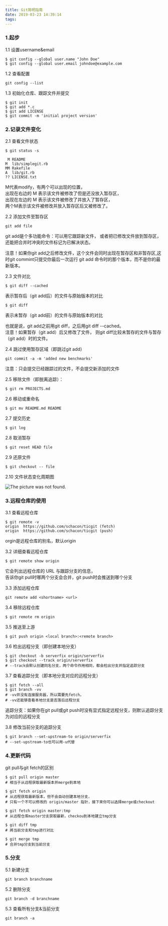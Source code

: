 ```yaml
---
title: Git简明指南
date: 2019-03-23 14:39:14
tags:
---
```


### 1.起步

1.1 设置username&email

```
$ git config --global user.name "John Doe"
$ git config --global user.email johndoe@example.com
```

1.2 查看配置

```
git config --list
```

1.3 初始化仓库、跟踪文件并提交
```
$ git init
$ git add *.c
$ git add LICENSE
$ git commit -m 'initial project version'
```

### 2.记录文件变化

2.1 查看文件状态
 
 ```
 $ git status -s
 
  M README
M  lib/simplegit.rb
MM Rakefile
A  lib/git.rb
?? LICENSE.txt
 ```

M代表modify，有两个可以出现的位置，<br>
出现在右边的 M 表示该文件被修改了但是还没放入暂存区，<br>
出现在左边的 M 表示该文件被修改了并放入了暂存区，<br>
两个M表示该文件被修改并放入暂存区后又被修改了。

2.2 添加文件至暂存区

```
git add file
```

git add是个多功能命令：可以用它跟踪新文件，
或者把已修改文件放到暂存区，还能把合并时冲突的文件标记为已解决状态。 

注意！如果你git add之后修改文件，这个文件会同时出现在暂存区和非暂存区,这时git commint只提交你最后一次运行 git add 命令时的那个版本，而不是你的最新版本。
 
2.3 文件对比

```shell
$ git diff --cached
```

表示暂存后（git add后）的文件与原始版本的对比

```shell
$ git diff
```
表示未暂存（git add前）的文件与原始版本的对比

也就是说，git add之前用git diff，之后用git diff --cached。<br>
注意！如果暂存（git add）后又修改了文件，
则git diff比较未暂存的文件与暂存（git add）时的文件。

2.4 跳过使用暂存区域（即跳过git add）

```shell
git commit -a -m 'added new benchmarks'
```

注意：只会提交已经跟踪过的文件，不会提交新添加的文件

2.5 移除文件（即脱离追踪）：

```
$ git rm PROJECTS.md
```

2.6 移动或重命名

```
$ git mv README.md README
```

2.7 提交历史

```
$ git log
```

2.8 取消暂存

```
$ git reset HEAD file
```

2.9 还原文件

```
$ git checkout -- file
```

2.10 文件状态变化周期图

![The picture was not found.
](https://jiahuixyz.github.io/img-service/img/git-life-cycle.png)

### 3.远程仓库的使用

3.1 查看远程仓库

```shell
$ git remote -v
origin	https://github.com/schacon/ticgit (fetch)
origin	https://github.com/schacon/ticgit (push)
```

orgin是远程仓库的别名，默认origin

3.2 详细查看远程仓库

```
$ git remote show origin
```

它会列出远程仓库的 URL 与跟踪分支的信息，<br>
告诉你git pull时哪两个分支会合并，git push时会推送到哪个分支

3.3 添加远程仓库

```
git remote add <shortname> <url>
```

3.4 移除远程仓库

```
$ git remote rm origin
```

3.5 推送至上游

```
$ git push origin <local branch>:<remote branch>
```

3.6 检出远程分支（即创建本地分支）

```
$ git checkout -b serverfix origin/serverfix
$ git checkout --track origin/serverfix
# --track会默认创建同名分支，两个命令作用相同，都会检出分支并指定追踪分支
```

3.7 查看追踪分支（即本地分支对应的远程分支）<br>

```
$ git fetch --all
$ git branch -vv
# -vv并没有连接服务器，所以需要先fetch，
# -vv还能够查看本地分支是否落后远程分支
```

追踪分支：如果你在git pull或git push时没有显式指定远程分支，则默认追踪分支为对应的远程分支

3.8 修改当前分支的追踪分支

```shell
$ git branch --set-upstream-to origin/serverfix
# --set-upstream-to也可以用-u代替
```

### 4.更新代码
git pull与git fetch的区别

```shell
$ git pull origin master
# 相当于从远程获取最新版本并merge到本地
```

```shell
$ git fetch origin
# 从远程获取最新版本，但不会自动创建本地分支，
# 只有一个不可以修改的 origin/master 指针，接下来你可以选择merge或checkout
```

```shell
$ git fetch origin master:tmp 
# 从远程仓库master分支获取最新，checkou到本地建立tmp分支

$ git diff tmp 
# 將当前分支和tmp进行对比

$ git merge tmp 
# 合并tmp分支到当前分支
```

### 5.分支

5.1 新建分支

```
git branch branchname
```

5.2 删除分支

```
git branch -d branchname
```

5.3 查看所有分支&当前分支

```
git branch -a
```

